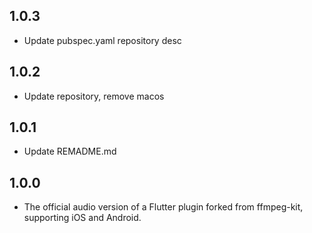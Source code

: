 
## 1.0.3
- Update pubspec.yaml repository desc

## 1.0.2
- Update repository, remove macos 

## 1.0.1
- Update REMADME.md

## 1.0.0
- The official audio version of a Flutter plugin forked from ffmpeg-kit, supporting iOS and Android.